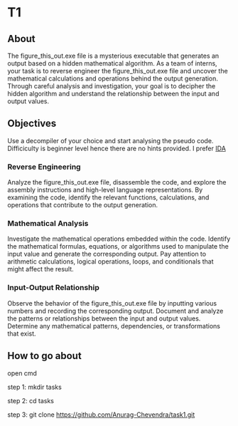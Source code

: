 # T1 
## About
The figure_this_out.exe file is a mysterious executable that generates an output based on a hidden mathematical algorithm. As a team of interns, your task is to reverse engineer the figure_this_out.exe file and uncover the mathematical calculations and operations behind the output generation. Through careful analysis and investigation, your goal is to decipher the hidden algorithm and understand the relationship between the input and output values.
## Objectives
Use a decompiler of your choice and start analysing the pseudo code. Difficiculty is beginner level hence there are no hints provided. I prefer [IDA](https://hex-rays.com/ida-free/)
### Reverse Engineering
Analyze the figure_this_out.exe file, disassemble the code, and explore the assembly instructions and high-level language representations. By examining the code, identify the relevant functions, calculations, and operations that contribute to the output generation.
### Mathematical Analysis
Investigate the mathematical operations embedded within the code. Identify the mathematical formulas, equations, or algorithms used to manipulate the input value and generate the corresponding output. Pay attention to arithmetic calculations, logical operations, loops, and conditionals that might affect the result.
### Input-Output Relationship
Observe the behavior of the figure_this_out.exe file by inputting various numbers and recording the corresponding output. Document and analyze the patterns or relationships between the input and output values. Determine any mathematical patterns, dependencies, or transformations that exist.
## How to go about
open cmd

step 1: mkdir tasks

step 2: cd tasks

step 3: git clone https://github.com/Anurag-Chevendra/task1.git

